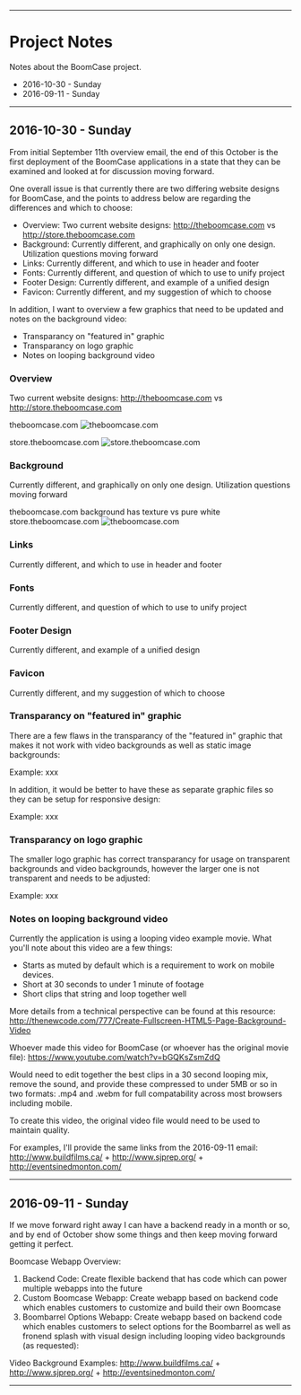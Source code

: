

---------- ---------- ---------- ---------- ----------


Project Notes
=============

Notes about the BoomCase project.

* 2016-10-30 - Sunday
* 2016-09-11 - Sunday


---------- ---------- ---------- ---------- ----------


2016-10-30 - Sunday
-------------------

From initial September 11th overview email, the end of this October is the first deployment of the BoomCase applications in a state that they can be examined and looked at for discussion moving forward.

One overall issue is that currently there are two differing website designs for BoomCase, and the points to address below are regarding the differences and which to choose:

* Overview: Two current website designs: <http://theboomcase.com> vs <http://store.theboomcase.com>
* Background: Currently different, and graphically on only one design. Utilization questions moving forward
* Links: Currently different, and which to use in header and footer
* Fonts: Currently different, and question of which to use to unify project 
* Footer Design: Currently different, and example of a unified design
* Favicon: Currently different, and my suggestion of which to choose

In addition, I want to overview a few graphics that need to be updated and notes on the background video:

* Transparancy on "featured in" graphic
* Transparancy on logo graphic
* Notes on looping background video


### Overview

Two current website designs: <http://theboomcase.com> vs <http://store.theboomcase.com>

theboomcase.com
![theboomcase.com](https://github.com/pathaugen/boomcase/blob/master/resources/images/projectnotes/theboomcasecom.png)

store.theboomcase.com
![store.theboomcase.com](https://github.com/pathaugen/boomcase/blob/master/resources/images/projectnotes/storetheboomcasecom.png)


### Background

Currently different, and graphically on only one design. Utilization questions moving forward

theboomcase.com background has texture vs pure white store.theboomcase.com
![theboomcase.com](https://github.com/pathaugen/boomcase/blob/master/resources/images/projectnotes/texturedbackground.png)

### Links

Currently different, and which to use in header and footer


### Fonts

Currently different, and question of which to use to unify project 


### Footer Design

Currently different, and example of a unified design


### Favicon

Currently different, and my suggestion of which to choose


### Transparancy on "featured in" graphic

There are a few flaws in the transparancy of the "featured in" graphic that makes it not work with video backgrounds as well as static image backgrounds:

Example:
xxx

In addition, it would be better to have these as separate graphic files so they can be setup for responsive design:

Example:
xxx


### Transparancy on logo graphic

The smaller logo graphic has correct transparancy for usage on transparent backgrounds and video backgrounds, however the larger one is not transparent and needs to be adjusted:

Example:
xxx


### Notes on looping background video

Currently the application is using a looping video example movie. What you'll note about this video are a few things:

* Starts as muted by default which is a requirement to work on mobile devices.
* Short at 30 seconds to under 1 minute of footage
* Short clips that string and loop together well

More details from a technical perspective can be found at this resource:
<http://thenewcode.com/777/Create-Fullscreen-HTML5-Page-Background-Video>

Whoever made this video for BoomCase (or whoever has the original movie file):
<https://www.youtube.com/watch?v=bGQKsZsmZdQ>

Would need to edit together the best clips in a 30 second looping mix, remove the sound, and provide these compressed to under 5MB or so in two formats: .mp4 and .webm for full compatability across most browsers including mobile.

To create this video, the original video file would need to be used to maintain quality.

For examples, I'll provide the same links from the 2016-09-11 email:
<http://www.buildfilms.ca/> + <http://www.sjprep.org/> + <http://eventsinedmonton.com/>


---------- ---------- ---------- ---------- ----------


2016-09-11 - Sunday
-------------------

If we move forward right away I can have a backend ready in a month or so, and by end of October show some things and then keep moving forward getting it perfect.

Boomcase Webapp Overview:

1. Backend Code: Create flexible backend that has code which can power multiple webapps into the future
2. Custom Boomcase Webapp: Create webapp based on backend code which enables customers to customize and build their own Boomcase
3. Boombarrel Options Webapp: Create webapp based on backend code which enables customers to select options for the Boombarrel as well as fronend splash with visual design including looping video backgrounds (as requested):

Video Background Examples:
<http://www.buildfilms.ca/> + <http://www.sjprep.org/> + <http://eventsinedmonton.com/>


---------- ---------- ---------- ---------- ----------




